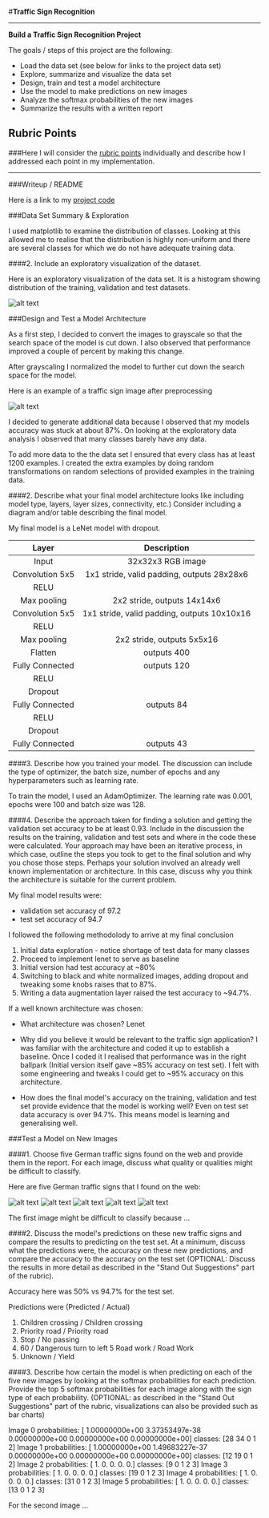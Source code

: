 #**Traffic Sign Recognition** 


---

**Build a Traffic Sign Recognition Project**

The goals / steps of this project are the following:
* Load the data set (see below for links to the project data set)
* Explore, summarize and visualize the data set
* Design, train and test a model architecture
* Use the model to make predictions on new images
* Analyze the softmax probabilities of the new images
* Summarize the results with a written report


[//]: # (Image References)

[image2]: ./images/grayscale.png "Grayscaling"
[image3]: ./images/init_distrib.png "Initial distribution"
[image4]: ./images/post_distrib.png "Post distribution"
[image5]: ./images/processed.png "Processed"
[image6]: ./extra_signs/sign1.jpg "sign1"
[image7]: ./extra_signs/sign2.jpg "sign2"
[image8]: ./extra_signs/sign3.jpg "sign3"
[image9]: ./extra_signs/sign4.jpg "sign4"
[image10]: ./extra_signs/sign5.jpg "sign5"


## Rubric Points
###Here I will consider the [rubric points](https://review.udacity.com/#!/rubrics/481/view) individually and describe how I addressed each point in my implementation.  

---
###Writeup / README

Here is a link to my [project code](https://github.com/deepankarsharma/udacity_traffic_signs/blob/master/Traffic_Sign_Classifier.ipynb)

###Data Set Summary & Exploration

I used matplotlib to examine the distribution of classes. Looking at this allowed me to realise that the distribution is highly non-uniform and there are several classes for which we do not have adequate training data. 

####2. Include an exploratory visualization of the dataset.

Here is an exploratory visualization of the data set. It is a histogram showing distribution of the training, validation and test datasets.

![alt text][image2]

###Design and Test a Model Architecture


As a first step, I decided to convert the images to grayscale so that the search space of the model is cut down. I also observed that performance improved a couple of percent by making this change. 

After grayscaling I normalized the model to further cut down the search space for the model.

Here is an example of a traffic sign image after preprocessing

![alt text][image5]

I decided to generate additional data because I observed that my models accuracy was stuck at about 87%. On looking at the exploratory data analysis I observed that many classes barely have any data.

To add more data to the the data set I ensured that every class has at least 1200 examples. I created the extra examples by doing random transformations on random selections of provided examples in the training data.


####2. Describe what your final model architecture looks like including model type, layers, layer sizes, connectivity, etc.) Consider including a diagram and/or table describing the final model.

My final model is a LeNet model with dropout.

| Layer         		|     Description	        					| 
|:---------------------:|:---------------------------------------------:| 
| Input         		| 32x32x3 RGB image   							| 
| Convolution 5x5     	| 1x1 stride, valid padding, outputs 28x28x6	|
| RELU					|												|
| Max pooling	      	| 2x2 stride,  outputs 14x14x6  				|
| Convolution 5x5     	| 1x1 stride, valid padding, outputs 10x10x16	|
| RELU					|												|
| Max pooling	      	| 2x2 stride,  outputs 5x5x16   				|
| Flatten    	      	| outputs 400                    				|
| Fully Connected    	| outputs 120                    				|
| RELU					|												|
| Dropout				|												|
| Fully Connected    	| outputs 84                    				|
| RELU					|												|
| Dropout				|												|
| Fully Connected    	| outputs 43                    				|


####3. Describe how you trained your model. The discussion can include the type of optimizer, the batch size, number of epochs and any hyperparameters such as learning rate.

To train the model, I used an AdamOptimizer. The learning rate was 0.001, epochs were 100 and batch size was 128. 

####4. Describe the approach taken for finding a solution and getting the validation set accuracy to be at least 0.93. Include in the discussion the results on the training, validation and test sets and where in the code these were calculated. Your approach may have been an iterative process, in which case, outline the steps you took to get to the final solution and why you chose those steps. Perhaps your solution involved an already well known implementation or architecture. In this case, discuss why you think the architecture is suitable for the current problem.

My final model results were:
* validation set accuracy of 97.2
* test set accuracy of 94.7

I followed the following methodolody to arrive at my final conclusion

1. Initial data exploration - notice shortage of test data for many classes
2. Proceed to implement lenet to serve as baseline
3. Initial version had test accuracy at ~80%
4. Switching to black and white normalized images, adding dropout and tweaking some knobs raises that to 87%.
5. Writing a data augmentation layer raised the test accuracy to ~94.7%.  

If a well known architecture was chosen:
* What architecture was chosen?
Lenet
* Why did you believe it would be relevant to the traffic sign application?
I was familiar with the architecture and coded it up to establish a baseline. Once I coded it I realised that performance was in the right ballpark (Initial version itself gave ~85% accuracy on test set). I felt with some engineering and tweaks I could get to ~95% accuracy on this architecture. 

* How does the final model's accuracy on the training, validation and test set provide evidence that the model is working well?
Even on test set data accuracy is over 94.7%. This means model is learning and generalising well.
 

###Test a Model on New Images

####1. Choose five German traffic signs found on the web and provide them in the report. For each image, discuss what quality or qualities might be difficult to classify.

Here are five German traffic signs that I found on the web:

![alt text][image6]
![alt text][image7]
![alt text][image8] 
![alt text][image9]
![alt text][image10]

The first image might be difficult to classify because ...

####2. Discuss the model's predictions on these new traffic signs and compare the results to predicting on the test set. At a minimum, discuss what the predictions were, the accuracy on these new predictions, and compare the accuracy to the accuracy on the test set (OPTIONAL: Discuss the results in more detail as described in the "Stand Out Suggestions" part of the rubric).

Accuracy here was 50% vs 94.7% for the test set. 

Predictions were (Predicted / Actual)
1. Children crossing / Children crossing
2. Priority road / Priority road
3. Stop / No passing 
4. 60 / Dangerous turn to left
5  Road work / Road Work
6. Unknown / Yield



####3. Describe how certain the model is when predicting on each of the five new images by looking at the softmax probabilities for each prediction. Provide the top 5 softmax probabilities for each image along with the sign type of each probability. (OPTIONAL: as described in the "Stand Out Suggestions" part of the rubric, visualizations can also be provided such as bar charts)


Image 0 
	probabilities: [  1.00000000e+00   3.37353497e-38   0.00000000e+00   0.00000000e+00
   0.00000000e+00] 
	classes: [28 34  0  1  2]
Image 1 
	probabilities: [  1.00000000e+00   1.49683227e-37   0.00000000e+00   0.00000000e+00
   0.00000000e+00] 
	classes: [12 19  0  1  2]
Image 2 
	probabilities: [ 1.  0.  0.  0.  0.] 
	classes: [9 0 1 2 3]
Image 3 
	probabilities: [ 1.  0.  0.  0.  0.] 
	classes: [19  0  1  2  3]
Image 4 
	probabilities: [ 1.  0.  0.  0.  0.] 
	classes: [31  0  1  2  3]
Image 5 
	probabilities: [ 1.  0.  0.  0.  0.] 
	classes: [13  0  1  2  3]


For the second image ... 

